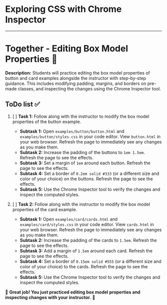 # Exploring CSS with Chrome Inspector

---

# Together - Editing Box Model Properties 📖

**Description:**
Students will practice editing the box model properties of button and card examples alongside the instructor with step-by-step guidance. This includes modifying padding, margins, and borders on pre-made classes, and inspecting the changes using the Chrome Inspector tool.

## ToDo list ✅

1. [ ] **Task 1:** Follow along with the instructor to modify the box model properties of the button example.
    - **Subtask 1:** Open `examples/button/button.html` and `examples/button/styles.css` in your code editor. View `button.html` in your web browser. Refresh the page to immediately see any changes as you make them.
    - **Subtask 2:** Increase the padding of the buttons to `1em 1.5em`. Refresh the page to see the effects.
    - **Subtask 3:** Set a margin of `1em` around each button. Refresh the page to see the effects.
    - **Subtask 4:** Set a border of `0.2em solid #333` (or a different size and color of your choice) on the buttons. Refresh the page to see the effects.
    - **Subtask 5:** Use the Chrome Inspector tool to verify the changes and inspect the computed styles.

2. [ ] **Task 2:** Follow along with the instructor to modify the box model properties of the card example.
    - **Subtask 1:** Open `examples/card/cards.html` and `examples/card/styles.css` in your code editor. View `cards.html` in your web browser. Refresh the page to immediately see any changes as you make them.
    - **Subtask 2:** Increase the padding of the cards to `1.5em`. Refresh the page to see the effects.
    - **Subtask 3:** Add a margin of `1.5em` around each card. Refresh the page to see the effects.
    - **Subtask 4:** Set a border of `0.15em solid #555` (or a different size and color of your choice) to the cards. Refresh the page to see the effects.
    - **Subtask 5:** Use the Chrome Inspector tool to verify the changes and inspect the computed styles.

🎉 **Great job! You just practiced editing box model properties and inspecting changes with your instructor.** 🎉